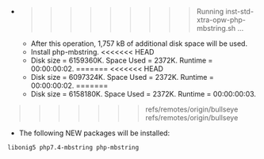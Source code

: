 * >>>>>>>>> Running inst-std-xtra-opw-php-mbstring.sh ...
  * After this operation, 1,757 kB of additional disk space will be used.
  * Install php-mbstring.
<<<<<<< HEAD
  * Disk size = 6159360K. Space Used = 2372K. Runtime = 00:00:00:02.
=======
<<<<<<< HEAD
  * Disk size = 6097324K. Space Used = 2372K. Runtime = 00:00:00:02.
=======
  * Disk size = 6158180K. Space Used = 2372K. Runtime = 00:00:00:03.
>>>>>>> refs/remotes/origin/bullseye
>>>>>>> refs/remotes/origin/bullseye
  * The following NEW packages will be installed:
  ```bash
libonig5 php7.4-mbstring php-mbstring
  ```
